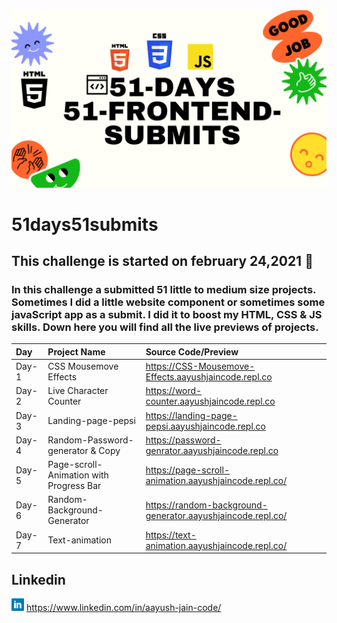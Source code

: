 <img src="./banner.png">

# 51days51submits

 ## This challenge is started on february 24,2021 📅
 ### In this challenge a submitted 51 little to medium size projects. Sometimes I did a little website component or sometimes some javaScript app as a submit. I did it to boost my HTML, CSS & JS skills. Down here you will find all the live previews of projects. 

| Day   | Project Name    | Source Code/Preview |
| :---  | :------------- | :------------------ |  
| Day-1 | CSS Mousemove Effects  | https://CSS-Mousemove-Effects.aayushjaincode.repl.co|
| Day-2 | Live Character Counter  | https://word-counter.aayushjaincode.repl.co |
| Day-3 | Landing-page-pepsi | https://landing-page-pepsi.aayushjaincode.repl.co |
| Day-4 | Random-Password-generator & Copy | https://password-genrator.aayushjaincode.repl.co |
| Day-5 | Page-scroll-Animation with Progress Bar | https://page-scroll-animation.aayushjaincode.repl.co/|
| Day-6 | Random-Background-Generator | https://random-background-generator.aayushjaincode.repl.co/ |
| Day-7 | Text-animation |https://text-animation.aayushjaincode.repl.co/ |

## Linkedin
<img src="./linkedin.png" width=20px>    https://www.linkedin.com/in/aayush-jain-code/
